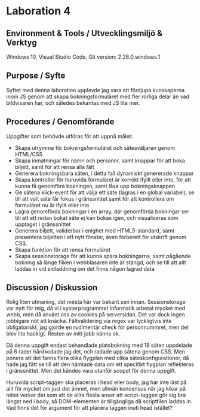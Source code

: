 
# Laboration 4
## Environment & Tools / Utvecklingsmiljö & Verktyg
Windows 10, Visual Studio Code, Git version: 2.28.0.windows.1

## Purpose / Syfte
Syftet med denna laboration upplevde jag vara att fördjupa kunskaperna
inom JS genom att skapa bokningsformuläret med fler rörliga delar än
vad bildvisaren har, och således bekantas med JS lite mer.

## Procedures / Genomförande
Uppgifter som behövde utföras för att uppnå målet:
- Skapa utrymme för bokningsformuläret och sätesväljaren genom
  HTML/CSS
- Skapa inmatningar för namn och personnr, samt knappar för att boka
  biljett, samt för att rensa alla fält
- Generera bokningsbara säten, i detta fall dynamiskt genererade knappar
- Skapa kontroller för huruvida formuläret är korrekt ifyllt eller inte,
  för att kunna få genomföra bokningen, samt låsa upp bokningsknappen
- Ge sätena klick-event för att välja ett säte (lagras i en global 
  variabel), se till att valt säte får fokus i gränssnittet samt 
  för att kontrollera om formuläret nu är ifyllt eller inte
- Lagra genomförda bokningar i en array, där genomförda bokningar ser
  till att ett redan bokat säte ej kan bokas igen, och visualiseras 
  som upptaget i gränssnittet
- Generera biljett, validerbar i enighet med HTML5-standard, samt presentera
  biljetten i ett nytt fönster, även förberett för utskrift genom CSS.
- Skapa funktion för att rensa formuläret
- Skapa sessionstorage för att kunna spara bokningarna, samt pågående bokning
  så länge fliken i webbläsaren inte är stängd, och se till att allt laddas in
  vid sidladdning om det finns någon lagrad data
  

## Discussion / Diskussion
Rolig liten utmaning, det mesta här var bekant sen innan. Sessionstorage var nytt för mig, då vi i systerprogrammet Informatik arbetat mycket med webb, men då använt oss av cookies på serversidan. Det var dock ingen jobbigare nöt att knäcka.
Fältvalidering via regex var lyckligtvis inte obligatoriskt, jag gjorde en rudimentär check för personnummret, men det blev lite hackigt. Resten av mitt jobb känns ok.

Då denna uppgift endast behandlade platsbokning med 18 säten uppdelade på 6 rader hårdkodade jag det, och radade upp sätena genom CSS. Men ponera att det fanns flera olika flygplan med olika säteskonfigurationer, då hade jag fått se till att den hämtade data om ett specifikt flygplan reflekteras i gränssnittet. Men det kändes vara utanför scopet för denna uppgift.

Huruvida script-taggen ska placeras i head eller body, jag har inte läst på 
allt för mycket om just det ämnet, men allmän koncensus när jag kikar på
nätet verkar det som att de allra flesta anser att script-taggen gör sig bra
längst ned i body, så DOM-elementen är tillgängliga då scriptfilen laddas in.
Vad finns det för argument för att placera taggen inuti head istället?
